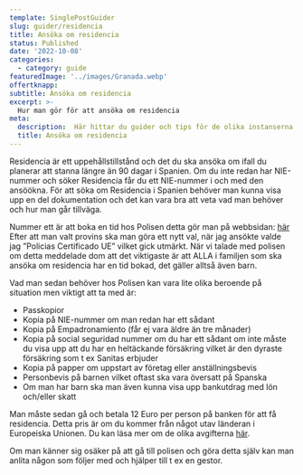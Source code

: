 ```yaml
---
template: SinglePostGuider
slug: guider/residencia
title: Ansöka om residencia
status: Published
date: '2022-10-08'
categories:
  - category: guide
featuredImage: '../images/Granada.webp'
offertknapp: 
subtitle: Ansöka om residencia
excerpt: >-
  Hur man gör för att ansöka om residencia
meta:
  description:  Här hittar du guider och tips för de olika instanserna du kan behöva besöka 
  title: Ansöka om residencia
---
```



Residencia är ett uppehållstillstånd och det du ska ansöka om ifall du planerar att stanna längre än 90 dagar i Spanien. Om du inte redan har NIE-nummer och söker Residencia får du ett NIE-nummer i och med den ansöökna. För att söka om Residencia i Spanien behöver man kunna visa upp en del dokumentation och det kan vara bra att veta vad man behöver och hur man går tillväga.

Nummer ett är att boka en tid hos Polisen detta gör man på webbsidan: <a href="https://sede.administracionespublicas.gob.es/icpplus/" target="_blank" ref="nofollow">här</a>
Efter att man valt provins ska man göra ett nytt val, när jag ansökte valde jag ”Policias Certificado UE” vilket gick utmärkt. När vi talade med polisen om detta meddelade dom att det viktigaste är att ALLA i familjen som ska ansöka om residencia har en tid bokad, det gäller alltså även barn. 

Vad man sedan behöver hos Polisen kan vara lite olika beroende på situation men viktigt att ta med är:
-	Passkopior
-	Kopia på NIE-nummer om man redan har ett sådant
-	Kopia på Empadronamiento (får ej vara äldre än tre månader)
-	Kopia på social seguridad nummer om du har ett sådant om inte måste du visa upp att du har en heltäckande försäkring vilket är den dyraste försäkring som t ex Sanitas erbjuder
-	Kopia på papper om uppstart av företag eller anställningsbevis
-	Personbevis på barnen vilket oftast ska vara översatt på Spanska
-	Om man har barn ska man även kunna visa upp bankutdrag med lön och/eller skatt

Man måste sedan gå och betala 12 Euro per person på banken för att få residencia. Detta pris är om du kommer från något utav länderan i Europeiska Unionen. Du kan läsa mer om de olika avgifterna 
<a href="https://sede.policia.gob.es/portalCiudadano/_es/tramites_extranjeria_tasas.php#" target="_blank" ref="nofollow">här</a>. 

Om man känner sig osäker på att gå till polisen och göra detta själv kan man anlita någon som följer med och hjälper till t ex en gestor.

